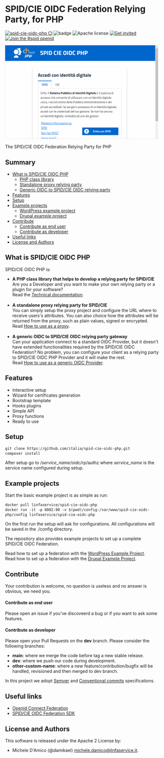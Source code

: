 # SPID/CIE OIDC Federation Relying Party, for PHP

[![spid-cie-oidc-php CI](https://github.com/italia/spid-cie-oidc-php/workflows/Setup%20Check%20CI/badge.svg)](https://github.com/italia/spid-cie-oidc-php/workflows/Setup%20Check%20CI/badge.svg)
![badge](https://img.shields.io/endpoint?url=https://gist.githubusercontent.com/damikael/f6982180cd9872afb7975f38524cc177/raw/spid-cie-oidc-php-dynamic-code-coverage-badge.json)
![Apache license](https://img.shields.io/badge/license-Apache%202-blue.svg)
[![Get invited](https://slack.developers.italia.it/badge.svg)](https://slack.developers.italia.it/)
[![Join the #spid openid](https://img.shields.io/badge/Slack%20channel-%23spid%20openid-blue.svg)](https://developersitalia.slack.com/archives/C7E85ED1N/)


<img src="doc/spid-cie-oidc-php.gif" width="500" />

The SPID/CIE OIDC Federation Relying Party for PHP

## Summary

* [What is SPID/CIE OIDC PHP](#what-is-spidcie-oidc-php)
    * [PHP class library](https://italia.github.io/spid-cie-oidc-php/doc/phpdoc/)
    * [Standalone proxy relying party](doc/howto-proxy/README.md)
    * [Generic OIDC to SPID/CIE OIDC relying party](doc/howto-gateway/README.md)
* [Features](#features)
* [Setup](#setup)
* [Example projects](#example-projects)
    * [WordPress example project](doc/example-wordpress/README.md)
    * [Drupal example project](doc/example-drupal/README.md)
* [Contribute](#contribute)
    * [Contribute as end user](#contribute-as-end-user)
    * [Contribute as developer](#contribute-as-developer)
* [Useful links](#useful-links)
* [License and Authors](#license-and-authors)

## What is SPID/CIE OIDC PHP
SPID/CIE OIDC PHP is:
 - **A PHP class library that helps to develop a relying party for SPID/CIE**<br/>
   Are you a Developer and you want to make your own relying party or a plugin for your software?<br/>
   Read the [Technical documentation](https://italia.github.io/spid-cie-oidc-php/doc/phpdoc/).<br/><br/>
 - **A standalone proxy relying party for SPID/CIE**<br/>
   You can simply setup the proxy project and configure the URL where to receive users's attributes. You can also choice how the attributes will be returned from the proxy, such as plain values, signed or encrypted.<br/>
   Read [How to use as a proxy](doc/howto-proxy/README.md).<br/><br/>
 - **A generic OIDC to SPID/CIE OIDC relying party gateway**<br/>
   Can your application connect to a standard OIDC Provider, but it doesn't have extended functionalities required by the SPID/CIE OIDC Federation? No problem, you can configure your client as a relying party to SPID/CIE OIDC PHP Provider and it will make the rest.<br/>
   Read [How to use as a generic OIDC Provider](doc/howto-gateway/README.md).

## Features

- Interactive setup
- Wizard for certificates generation
- Bootstrap template
- Hooks plugins
- Simple API
- Proxy functions
- Ready to use

## Setup

```
git clone https://github.com/italia/spid-cie-oidc-php.git
composer install
```
After setup go to /<i>service_name</i>/oidc/rp/authz
where <i>service_name</i> is the service name configured during setup.

## Example projects

Start the basic example project is as simple as run:
```
docker pull linfaservice/spid-cie-oidc-php
docker run -it -p 8002:80 -v $(pwd)/config:/var/www/spid-cie-oidc-php/config linfaservice/spid-cie-oidc-php
```
On the first run the setup will ask for configurations.
All configurations will be saved in the ./config directory.

The repository also provides example projects to set up a complete SPID/CIE OIDC Federation.<br/>

Read how to set up a federation with the [WordPress Example Project](doc/example-wordpress/README.md).<br/>
Read how to set up a federation with the [Drupal Example Project](doc/example-drupal/README.md).


## Contribute

Your contribution is welcome, no question is useless and no answer is obvious, we need you.

#### Contribute as end user

Please open an issue if you've discoveerd a bug or if you want to ask some features.

#### Contribute as developer

Please open your Pull Requests on the __dev__ branch. 
Please consider the following branches:

 - __main__: where we merge the code before tag a new stable release.
 - __dev__: where we push our code during development.
 - __other-custom-name__: where a new feature/contribution/bugfix will be handled, revisioned and then merged to dev branch.

In this project we adopt [Semver](https://semver.org/lang/it/) and
[Conventional commits](https://www.conventionalcommits.org/en/v1.0.0/) specifications.


## Useful links

* [Openid Connect Federation](https://openid.net/specs/openid-connect-federation-1_0.html)
* [SPID/CIE OIDC Federation SDK](https://github.com/italia/spid-cie-oidc-django)


## License and Authors

This software is released under the Apache 2 License by:

- Michele D'Amico (@damikael) <michele.damico@linfaservice.it>.
